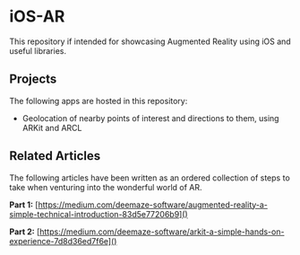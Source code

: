 # iOS-AR

This repository if intended for showcasing Augmented Reality using iOS and useful libraries.

## Projects

The following apps are hosted in this repository:

- Geolocation of nearby points of interest and directions to them, using ARKit and ARCL

## Related Articles

The following articles have been written as an ordered collection of steps to take when venturing into the wonderful world of AR.

**Part 1:** [https://medium.com/deemaze-software/augmented-reality-a-simple-technical-introduction-83d5e77206b9]()

**Part 2:** [https://medium.com/deemaze-software/arkit-a-simple-hands-on-experience-7d8d36ed7f6e]()